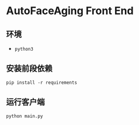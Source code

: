 # AutoFaceAging Front End


## 环境
- `python3`

## 安装前段依赖
```shell
pip install -r requirements
```

## 运行客户端

```shell
python main.py
```
